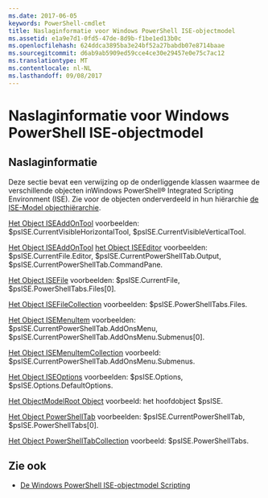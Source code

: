 ```yaml
---
ms.date: 2017-06-05
keywords: PowerShell-cmdlet
title: Naslaginformatie voor Windows PowerShell ISE-objectmodel
ms.assetid: e1a9e7d1-0fd5-47de-8d9b-f1be1ed13b0c
ms.openlocfilehash: 624ddca3895ba3e24bf52a27babdb07e8714baae
ms.sourcegitcommit: d6ab9ab5909ed59cce4ce30e29457e0e75c7ac12
ms.translationtype: MT
ms.contentlocale: nl-NL
ms.lasthandoff: 09/08/2017
---
```

# <a name="windows-powershell-ise-object-model-reference"></a>Naslaginformatie voor Windows PowerShell ISE-objectmodel
  
## <a name="object-model-reference"></a>Naslaginformatie
 Deze sectie bevat een verwijzing op de onderliggende klassen waarmee de verschillende objecten inWindows PowerShell® Integrated Scripting Environment (ISE). Zie voor de objecten onderverdeeld in hun hiërarchie [de ISE-Model objecthiërarchie](The-ISE-Object-Model-Hierarchy.md).

 [Het Object ISEAddOnTool](The-ISEAddOnTool-Object.md) voorbeelden: $psISE.CurrentVisibleHorizontalTool, $psISE.CurrentVisibleVerticalTool.

 [Het Object ISEAddOnTool](The-ISEAddOnTool-Object.md) [het Object ISEEditor](The-ISEEditor-Object.md) voorbeelden: $psISE.CurrentFile.Editor, $psISE.CurrentPowerShellTab.Output, $psISE.CurrentPowerShellTab.CommandPane.

 [Het Object ISEFile](The-ISEFile-Object.md) voorbeelden: $psISE.CurrentFile, $psISE.PowerShellTabs.Files\[0\].

 [Het Object ISEFileCollection](The-ISEFileCollection-Object.md) voorbeelden: $psISE.PowerShellTabs.Files.

 [Het Object ISEMenuItem](The-ISEMenuItem-Object.md) voorbeelden: $psISE.CurrentPowerShellTab.AddOnsMenu, $psISE.CurrentPowerShellTab.AddOnsMenu.Submenus\[0\].

 [Het Object ISEMenuItemCollection](The-ISEMenuItemCollection-Object.md) voorbeeld: $psISE.CurrentPowerShellTab.AddOnsMenu.Submenus.

 [Het Object ISEOptions](The-ISEOptions-Object.md) voorbeelden: $psISE.Options, $psISE.Options.DefaultOptions.

 [Het ObjectModelRoot Object](The-ObjectModelRoot-Object.md) voorbeeld: het hoofdobject $psISE.

 [Het Object PowerShellTab](The-PowerShellTab-Object.md) voorbeelden: $psISE.CurrentPowerShellTab, $psISE.PowerShellTabs\[0\].

 [Het Object PowerShellTabCollection](The-PowerShellTabCollection-Object.md) voorbeeld: $psISE.PowerShellTabs.

## <a name="see-also"></a>Zie ook
- [De Windows PowerShell ISE-objectmodel Scripting](The-Windows-PowerShell-ISE-Scripting-Object-Model.md)
